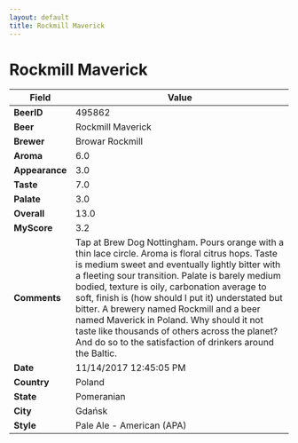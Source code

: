 ```yaml
---
layout: default
title: Rockmill Maverick
---
```


# Rockmill Maverick

| Field         | Value     |
|---------------|-----------|
| **BeerID** | 495862 |
| **Beer** | Rockmill Maverick |
| **Brewer** | Browar Rockmill |
| **Aroma** | 6.0 |
| **Appearance** | 3.0 |
| **Taste** | 7.0 |
| **Palate** | 3.0 |
| **Overall** | 13.0 |
| **MyScore** | 3.2 |
| **Comments** | Tap at Brew Dog Nottingham. Pours orange with a thin lace circle. Aroma is floral citrus hops. Taste is medium sweet and eventually lightly bitter with a  fleeting sour transition. Palate is barely medium bodied, texture is oily, carbonation average to soft, finish is &#40;how should I put it&#41; understated but bitter. A brewery named Rockmill and a beer named Maverick in Poland. Why should it not taste like thousands of others across the planet?  And do so to the satisfaction of drinkers around the Baltic. |
| **Date** | 11/14/2017 12:45:05 PM |
| **Country** | Poland |
| **State** | Pomeranian |
| **City** | Gdańsk |
| **Style** | Pale Ale - American (APA) |
